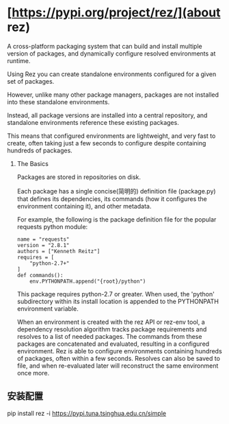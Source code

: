 # [https://pypi.org/project/rez/](about rez)

A cross-platform packaging system that can build and install multiple version
of packages, and dynamically configure resolved environments at runtime.

Using Rez you can create standalone environments configured for a given set of
packages.

However, unlike many other package managers, packages are not installed into
these standalone environments.

Instead, all package versions are installed into a central repository, and
standalone environments reference these existing packages.

This means that configured environments are lightweight, and very fast to
create, often taking just a few seconds to configure despite containing
hundreds of packages.


1. The Basics

    Packages are stored in repositories on disk.

    Each package has a single concise(简明的) definition file (package.py) that
    defines its dependencies, its commands (how it configures the environment
    containing it), and other metadata.

    For example, the following is the package definition file for the popular
    requests python module:


    ```
    name = "requests"
    version = "2.8.1"
    authors = ["Kenneth Reitz"]
    requires = [
        "python-2.7+"
    ]
    def commands():
        env.PYTHONPATH.append("{root}/python")
    ```

    This package requires python-2.7 or greater. When used, the 'python'
    subdirectory within its install location is appended to the PYTHONPATH
    environment variable.

    When an environment is created with the rez API or rez-env tool, a
    dependency resolution algorithm tracks package requirements and resolves to
    a list of needed packages. The commands from these packages are
    concatenated and evaluated, resulting in a configured environment. Rez is
    able to configure environments containing hundreds of packages, often
    within a few seconds. Resolves can also be saved to file, and when
    re-evaluated later will reconstruct the same environment once more.


## 安装配置

pip install rez  -i https://pypi.tuna.tsinghua.edu.cn/simple


